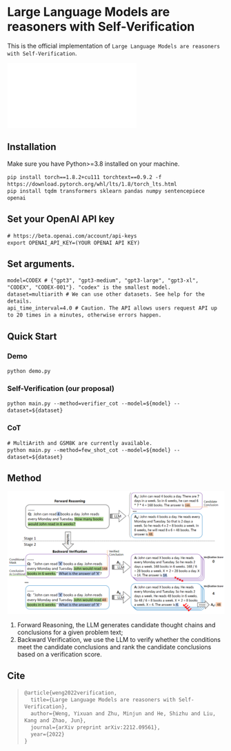 # Large Language Models are reasoners with Self-Verification

This is the official implementation of `Large Language Models are reasoners with Self-Verification`.

<iframe src="//player.bilibili.com/player.html?aid=955381394&bvid=BV1as4y1F74k&cid=1180572489&page=1" scrolling="no" border="0" frameborder="no" framespacing="0" allowfullscreen="true"> </iframe>

## Installation
Make sure you have Python>=3.8 installed on your machine.
```
pip install torch==1.8.2+cu111 torchtext==0.9.2 -f https://download.pytorch.org/whl/lts/1.8/torch_lts.html
pip install tqdm transformers sklearn pandas numpy sentencepiece openai
```

## Set your OpenAI API key
```
# https://beta.openai.com/account/api-keys
export OPENAI_API_KEY=(YOUR OPENAI API KEY)
```

## Set arguments.
```
model=CODEX # {"gpt3", "gpt3-medium", "gpt3-large", "gpt3-xl", "CODEX", "CODEX-001"}. "codex" is the smallest model.
dataset=multiarith # We can use other datasets. See help for the details.
api_time_interval=4.0 # Caution. The API allows users request API up to 20 times in a minutes, otherwise errors happen.
```

## Quick Start

### Demo
```
python demo.py
```

### Self-Verification (our proposal)
```
python main.py --method=verifier_cot --model=${model} --dataset=${dataset}
```

### CoT
```
# MultiArith and GSM8K are currently available.
python main.py --method=few_shot_cot --model=${model} --dataset=${dataset}
```



## Method

![main](./img/method.png)

1. Forward Reasoning, the LLM generates candidate thought chains and conclusions for a given problem text; 
2. Backward Verification, we use the LLM to verify whether the conditions meet the candidate conclusions and rank the candidate conclusions based on a verification score.



## Cite

> ```
> @article{weng2022verification,
>   title={Large Language Models are reasoners with Self-Verification},
>   author={Weng, Yixuan and Zhu, Minjun and He, Shizhu and Liu, Kang and Zhao, Jun},
>   journal={arXiv preprint arXiv:2212.09561},
>   year={2022}
> }
> ```
